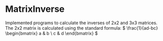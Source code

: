 # MatrixInverse

Implemented programs to calculate the inverses of 2x2 and 3x3 matrices. 
The 2x2 matrix is calculated using the standard formula:
$ \frac{1}{ad-bc} \begin{bmatrix} a & b \\ c & d \end{bmatrix} $
